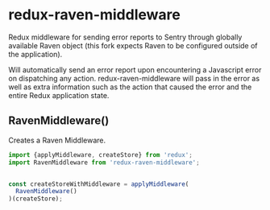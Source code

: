 # redux-raven-middleware

Redux middleware for sending error reports to Sentry through globally available
Raven object (this fork expects Raven to be configured outside of the 
application).

Will automatically send an error report upon encountering a Javascript error
on dispatching any action. redux-raven-middleware will pass in the error as
well as extra information such as the action that caused the error and the
entire Redux application state.

## RavenMiddleware()

Creates a Raven Middleware.

```js
import {applyMiddleware, createStore} from 'redux';
import RavenMiddleware from 'redux-raven-middleware';


const createStoreWithMiddleware = applyMiddleware(
  RavenMiddleware()
)(createStore);
```
